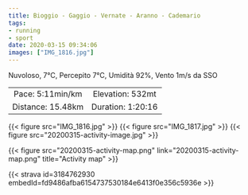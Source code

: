 ```yaml
---
title: Bioggio - Gaggio - Vernate - Aranno - Cademario
tags:
- running
- sport
date: 2020-03-15 09:34:06
images: ["IMG_1816.jpg"]
---
```


Nuvoloso, 7°C, Percepito 7°C, Umidità 92%, Vento 1m/s da SSO

| | |
| :-: | :-: |
| Pace: 5:11min/km | Elevation: 532mt |
| Distance: 15.48km | Duration: 1:20:16 |

{{< figure src="IMG_1816.jpg" >}}
{{< figure src="IMG_1817.jpg" >}}
{{< figure src="20200315-activity-image.jpg" >}}


{{< figure src="20200315-activity-map.png" link="20200315-activity-map.png" title="Activity map" >}}


{{< strava id=3184762930 embedId=fd9486afba6154737530184e6413f0e356c5936e >}}
